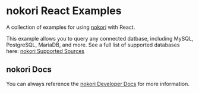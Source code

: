 # nokori React Examples

A collection of examples for using [nokori](https://nokori.com?utm_source=github&utm_medium=js-framework-examples&utm_campaign=react) with React.

This example allows you to query any connected datbase, including MySQL, PostgreSQL, MariaDB, and more. See a full list of supported databases here: [nokori Supported Sources](https://docs.nokori.com/guides/supported-sources/?utm_source=github&utm_medium=js-framework-examples&utm_campaign=react)

## nokori Docs

You can always reference the [nokori Developer Docs](https://docs.nokori.com/?utm_source=github&utm_medium=js-framework-examples&utm_campaign=react) for more information.
